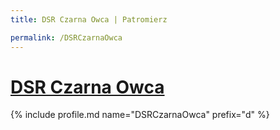 ```yaml
---
title: DSR Czarna Owca | Patromierz

permalink: /DSRCzarnaOwca
---
```


# [DSR Czarna Owca](https://patronite.pl/DSRCzarnaOwca)

{% include profile.md name="DSRCzarnaOwca" prefix="d" %}
